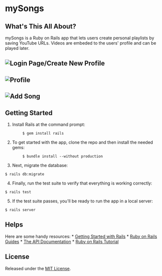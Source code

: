# mySongs

## What's This All About?

mySongs is a Ruby on Rails app that lets users create personal playlists by saving YouTube URLs. Videos are embeded to the users' profile and can be played later.


![Login Page/Create New Profile](https://user-images.githubusercontent.com/21062007/44427594-9ed07700-a557-11e8-8987-916ca2065445.png)
---

![Profile](https://user-images.githubusercontent.com/21062007/44427666-d4756000-a557-11e8-8383-e016f6c0d966.png)
---

![Add Song](https://user-images.githubusercontent.com/21062007/44427737-025aa480-a558-11e8-98df-8363cc6fc78b.png)
---

## Getting Started

1. Install Rails at the command prompt:
```
        $ gem install rails
```
2. To get started with the app, clone the repo and then install the needed gems:
```
        $ bundle install --without production
```

3. Next, migrate the database:

```
$ rails db:migrate
```

4. Finally, run the test suite to verify that everything is working correctly:

```
$ rails test
```

5. If the test suite passes, you'll be ready to run the app in a local server:

```
$ rails server
```

## Helps

Here are some handy resources:
    * [Getting Started with Rails](https://guides.rubyonrails.org/getting_started.html)
    * [Ruby on Rails Guides](https://guides.rubyonrails.org)
    * [The API Documentation](https://api.rubyonrails.org)
    * [Ruby on Rails Tutorial](https://www.railstutorial.org/book)

## License

Released under the [MIT License](https://opensource.org/licenses/MIT).
